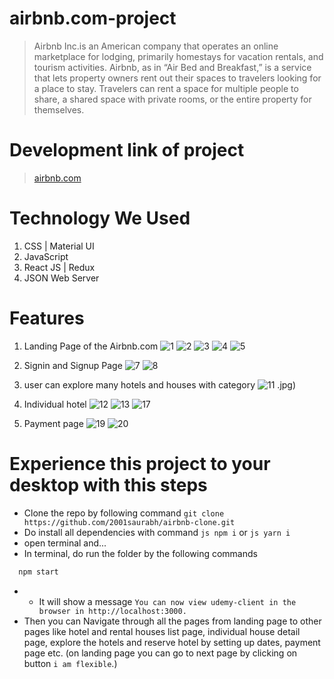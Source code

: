 # airbnb.com-project
> Airbnb Inc.is an American company that operates an online marketplace for lodging, primarily homestays for vacation rentals, and tourism activities.
> Airbnb, as in “Air Bed and Breakfast,” is a service that lets property owners rent out their spaces to travelers looking for a place to stay. Travelers can rent a space for multiple people to share, a shared space with private rooms, or the entire property for themselves.

# Development link of project

> [airbnb.com](https://airbnbclonedeployed.netlify.app)

# Technology We Used
1. CSS | Material UI
2. JavaScript 
3. React JS | Redux
4. JSON Web Server

# Features
1. Landing Page of the Airbnb.com
![1](https://user-images.githubusercontent.com/64681134/162973733-43d5a8a0-fdf2-40f8-bb41-6aa1e3c891e3.jpg)
![2](https://user-images.githubusercontent.com/64681134/162973834-79921432-ca6e-44f5-8d94-31305cedeaa4.jpg)
![3](https://user-images.githubusercontent.com/64681134/162973860-94f68781-4a70-4278-8a64-ec4d5d385696.jpg)
![4](https://user-images.githubusercontent.com/64681134/162973893-ed7b5266-2ea5-4d17-8505-5339efd3e673.jpg)
![5](https://user-images.githubusercontent.com/64681134/162973922-d2983706-b002-4bdf-96fc-a7d6e668b339.jpg)

2. Signin and Signup Page 
![7](https://user-images.githubusercontent.com/64681134/162973960-53eaa3b6-9356-4acc-a8ff-c30989d9d64e.jpg)
![8](https://user-images.githubusercontent.com/64681134/162973985-7ebfedcf-fbbc-4441-bbc6-29cf5fbf5243)
3. user can explore many hotels and houses with category
![11](https://user-images.githubusercontent.com/64681134/162974032-70544645-8722-4fbc-826c-82ec7a88d7aa.jpg)
.jpg)
4. Individual hotel 
![12](https://user-images.githubusercontent.com/64681134/162974067-8d1bfea9-6ed8-4137-9240-48fe9a796f75.jpg)
![13](https://user-images.githubusercontent.com/64681134/162974107-519d9106-8ec8-4cf3-b2ed-c095fecff350.jpg)
![17](https://user-images.githubusercontent.com/64681134/162974129-88c13d9d-49d4-4cb0-8e38-37abbb69e3e8.jpg)

5. Payment page 
![19](https://user-images.githubusercontent.com/64681134/162974149-fde57487-2541-4550-9fad-16a63f5b9ed4.jpg)
![20](https://user-images.githubusercontent.com/64681134/162974161-4fdeb519-e750-416f-ace0-0c928d48fe71.jpg)


# Experience this project to your desktop with this steps 
- Clone the repo by following command ```git clone https://github.com/2001saurabh/airbnb-clone.git```
- Do install all dependencies with command ```js npm i``` or ```js yarn i```
- open terminal and...
- In  terminal, do run the folder by the following commands
```js
  npm start
```
- - It will show a message ```You can now view udemy-client in the browser in http://localhost:3000.```
- Then you can Navigate through all the pages from landing page to other pages like hotel and rental houses list page, individual house detail page, explore the hotels and reserve hotel by setting up dates, payment page etc. (on landing page you can go to next page by clicking on button ```i am flexible```.)

